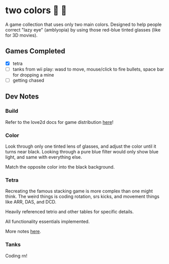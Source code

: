 # two colors :red_circle: :large_blue_circle:

A game collection that uses only two main colors. 
Designed to help people correct "lazy eye" (amblyopia) by using those red-blue tinted glasses (like for 3D movies).

## Games Completed

- [x] tetra
- [ ] tanks from wii play: wasd to move, mouse/click to fire bullets, space bar for dropping a mine
- [ ] getting chased

## Dev Notes

### Build

Refer to the love2d docs for game distribution [here](https://love2d.org/wiki/Game_Distribution)!

### Color

Look through only one tinted lens of glasses, and adjust the color until it turns near black.
Looking through a pure blue filter would only show blue light, and same with everything else.

Match the opposite color into the black background.

### Tetra

Recreating the famous stacking game is more complex than one might think.
The weird things is coding rotation, srs kicks, and movement things like
ARR, DAS, and DCD.

Heavily referenced tetrio and other tables for specific details.

All functionality essentials implemented.

More notes [here](https://github.com/solunian/two-colors/tree/main/src/tetra/README.md).

### Tanks

Coding rn!
